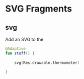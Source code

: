 # SVG Fragments

## svg

Add an SVG to the 

```kotlin
@Adaptive
fun stuff() {
    
    svg(Res.drawable.thermometer)
    
}
```